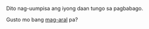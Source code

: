 Dito nag-uumpisa ang iyong daan tungo sa pagbabago.

Gusto mo bang [mag-aral](Philippines/aral.md) pa? 